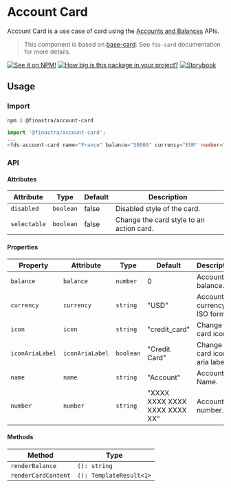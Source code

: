 # Account Card

Account Card is a use case of card using the [Accounts and Balances](https://developer.fusionfabric.cloud/api/corporate-accounteinfo-me-v1-831cb09d-cc10-4772-8ed5-8a6b72ec8e01/docs#operation/getAccountsForCustomerUser) APIs.

> This component is based on [base-card](./src/base-card.ts). See `fds-card` documentation for more details.

[![See it on NPM!](https://img.shields.io/npm/v/@finastra/account-card?style=for-the-badge)](https://www.npmjs.com/package/@finastra/account-card)
[![How big is this package in your project?](https://img.shields.io/bundlephobia/minzip/@finastra/account-card?style=for-the-badge)](https://bundlephobia.com/result?p=@finastra/account-card')
[![Storybook](https://shields.io/badge/-Play%20with%20this%20web%20component-2a0481?logo=storybook&style=for-the-badge)](https://finastra.github.io/finastra-design-system/?path=/story/components-account-card--default)

## Usage

### Import

```
npm i @finastra/account-card
```

```ts
import '@finastra/account-card';
...
<fds-account-card name="France" balance="50000" currency="EUR" number="DE89 3704 0044 0532 0130 00"></fds-account-card>
```


### API
<!-- DOC -->
#### Attributes

| Attribute    | Type      | Default | Description                              |
|--------------|-----------|---------|------------------------------------------|
| `disabled`   | `boolean` | false   | Disabled style of the card.              |
| `selectable` | `boolean` | false   | Change the card style to an action card. |

#### Properties

| Property        | Attribute       | Type      | Default                       | Description                      |
|-----------------|-----------------|-----------|-------------------------------|----------------------------------|
| `balance`       | `balance`       | `number`  | 0                             | Account balance.                 |
| `currency`      | `currency`      | `string`  | "USD"                         | Account currency ISO format.     |
| `icon`          | `icon`          | `string`  | "credit_card"                 | Change card icon.                |
| `iconAriaLabel` | `iconAriaLabel` | `boolean` | "Credit Card"                 | Change the card icon aria label. |
| `name`          | `name`          | `string`  | "Account"                     | Account Name.                    |
| `number`        | `number`        | `string`  | "XXXX XXXX XXXX XXXX XXXX XX" | Account number.                  |

#### Methods

| Method              | Type                    |
|---------------------|-------------------------|
| `renderBalance`     | `(): string`            |
| `renderCardContent` | `(): TemplateResult<1>` |
<!-- /DOC -->